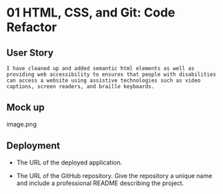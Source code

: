 # 01 HTML, CSS, and Git: Code Refactor

## User Story

```
I have cleaned up and added semantic html elements as well as providing web accessibility to ensures that people with disabilities can access a website using assistive technologies such as video captions, screen readers, and braille keyboards.
```

## Mock up
image.png

## Deployment

* The URL of the deployed application.

* The URL of the GitHub repository. Give the repository a unique name and include a professional README describing the project.

